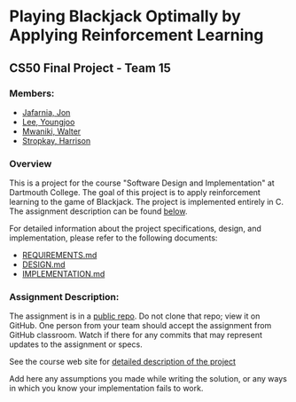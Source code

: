# Playing Blackjack Optimally by Applying Reinforcement Learning

## CS50 Final Project - Team 15

### Members:

- [Jafarnia, Jon](https://github.com/jon-jafarnia)
- [Lee, Youngjoo](https://github.com/YoungjooL1324)
- [Mwaniki, Walter](https://github.com/WalterMwaniki)
- [Stropkay, Harrison](https://github.com/harrison-f-stropkay)

### Overview

This is a project for the course "Software Design and Implementation" at Dartmouth College. The goal of this project is to apply reinforcement learning to the game of Blackjack. The project is implemented entirely in C.
The assignment description can be found [below](#assignment-description).

For detailed information about the project specifications, design, and implementation, please refer to the following documents:

- [REQUIREMENTS.md](REQUIREMENTS.md)
- [DESIGN.md](DESIGN.md)
- [IMPLEMENTATION.md](IMPLEMENTATION.md)

### Assignment Description:

The assignment is in a [public repo](https://github.com/cs50-2022-fall/project).
Do not clone that repo; view it on GitHub.  One person from your team should accept the assignment from GitHub classroom.
Watch if there for any commits that may represent updates to the assignment or specs.

See the course web site for [detailed description of the project](https://www.cs.dartmouth.edu/~tjp/cs50/project/index.html)

Add here any assumptions you made while writing the solution, or any ways in which you know your implementation fails to work.



